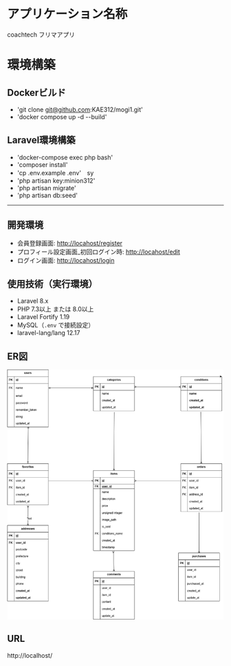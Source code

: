 # アプリケーション名称
coachtech フリマアプリ

# 環境構築

## Dockerビルド
- 'git clone git@github.com:KAE312/mogi1.git'
- 'docker compose up -d --build'


## Laravel環境構築
- 'docker-compose exec php bash'
- 'composer install'
- 'cp .env.example .env'　sy
- 'php artisan key:minion312'
- 'php artisan migrate'
- 'php artisan db:seed'

---

## 開発環境
- 会員登録画面: [http://locahost/register](http://localhost/register)
- プロフィール設定画面_初回ログイン時: [http://locahost/edit](http://localhost/edit)
- ログイン画面: [http://locahost/login](http://localhost/login)


## 使用技術（実行環境）
- Laravel 8.x  
- PHP 7.3以上 または 8.0以上  
- Laravel Fortify 1.19  
- MySQL（`.env` で接続設定）  
- laravel-lang/lang 12.17  


## ER図
![ER図](src/er-diagram.png)

## URL 
http://localhost/

